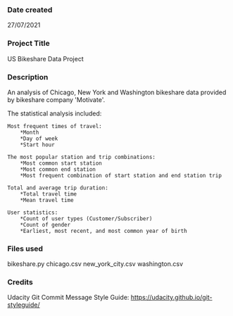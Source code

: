 ### Date created
27/07/2021

### Project Title
US Bikeshare Data Project

### Description
An analysis of Chicago, New York and Washington bikeshare data provided by bikeshare company 'Motivate'.

The statistical analysis included:

    Most frequent times of travel:
        *Month
        *Day of week 
        *Start hour

    The most popular station and trip combinations:
        *Most common start station
        *Most common end station
        *Most frequent combination of start station and end station trip

    Total and average trip duration:
        *Total travel time
        *Mean travel time

    User statistics:
        *Count of user types (Customer/Subscriber) 
        *Count of gender
        *Earliest, most recent, and most common year of birth

### Files used
bikeshare.py
chicago.csv
new_york_city.csv
washington.csv

### Credits
Udacity Git Commit Message Style Guide: https://udacity.github.io/git-styleguide/ 

